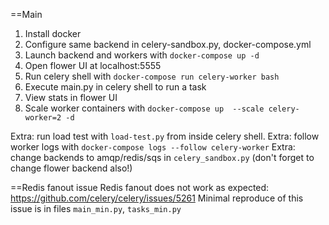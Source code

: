 ==Main
1. Install docker
3. Configure same backend in celery-sandbox.py, docker-compose.yml
2. Launch backend and workers with `docker-compose up -d`
4. Open flower UI at localhost:5555
5. Run celery shell with `docker-compose run celery-worker bash`
6. Execute main.py in celery shell to run a task
7. View stats in flower UI
8. Scale worker containers with `docker-compose up  --scale celery-worker=2 -d`

Extra: run load test with `load-test.py` from inside celery shell.
Extra: follow worker logs with `docker-compose logs --follow celery-worker`
Extra: change backends to amqp/redis/sqs in `celery_sandbox.py` (don't forget to change flower backend also!)

==Redis fanout issue
Redis fanout does not work as expected: https://github.com/celery/celery/issues/5261
Minimal reproduce of this issue is in files `main_min.py`, `tasks_min.py`
